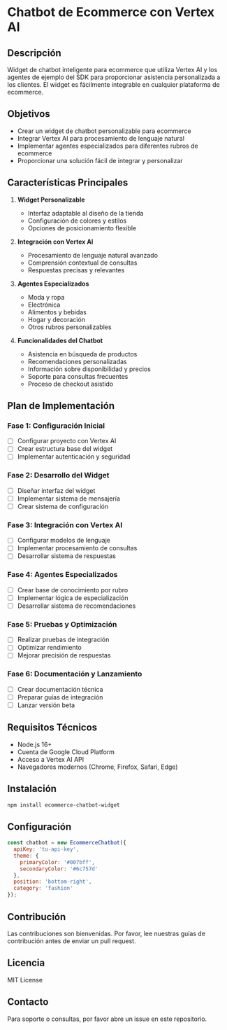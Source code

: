 # Chatbot de Ecommerce con Vertex AI

## Descripción
Widget de chatbot inteligente para ecommerce que utiliza Vertex AI y los agentes de ejemplo del SDK para proporcionar asistencia personalizada a los clientes. El widget es fácilmente integrable en cualquier plataforma de ecommerce.

## Objetivos
- Crear un widget de chatbot personalizable para ecommerce
- Integrar Vertex AI para procesamiento de lenguaje natural
- Implementar agentes especializados para diferentes rubros de ecommerce
- Proporcionar una solución fácil de integrar y personalizar

## Características Principales
1. **Widget Personalizable**
   - Interfaz adaptable al diseño de la tienda
   - Configuración de colores y estilos
   - Opciones de posicionamiento flexible

2. **Integración con Vertex AI**
   - Procesamiento de lenguaje natural avanzado
   - Comprensión contextual de consultas
   - Respuestas precisas y relevantes

3. **Agentes Especializados**
   - Moda y ropa
   - Electrónica
   - Alimentos y bebidas
   - Hogar y decoración
   - Otros rubros personalizables

4. **Funcionalidades del Chatbot**
   - Asistencia en búsqueda de productos
   - Recomendaciones personalizadas
   - Información sobre disponibilidad y precios
   - Soporte para consultas frecuentes
   - Proceso de checkout asistido

## Plan de Implementación

### Fase 1: Configuración Inicial
- [ ] Configurar proyecto con Vertex AI
- [ ] Crear estructura base del widget
- [ ] Implementar autenticación y seguridad

### Fase 2: Desarrollo del Widget
- [ ] Diseñar interfaz del widget
- [ ] Implementar sistema de mensajería
- [ ] Crear sistema de configuración

### Fase 3: Integración con Vertex AI
- [ ] Configurar modelos de lenguaje
- [ ] Implementar procesamiento de consultas
- [ ] Desarrollar sistema de respuestas

### Fase 4: Agentes Especializados
- [ ] Crear base de conocimiento por rubro
- [ ] Implementar lógica de especialización
- [ ] Desarrollar sistema de recomendaciones

### Fase 5: Pruebas y Optimización
- [ ] Realizar pruebas de integración
- [ ] Optimizar rendimiento
- [ ] Mejorar precisión de respuestas

### Fase 6: Documentación y Lanzamiento
- [ ] Crear documentación técnica
- [ ] Preparar guías de integración
- [ ] Lanzar versión beta

## Requisitos Técnicos
- Node.js 16+
- Cuenta de Google Cloud Platform
- Acceso a Vertex AI API
- Navegadores modernos (Chrome, Firefox, Safari, Edge)

## Instalación
```bash
npm install ecommerce-chatbot-widget
```

## Configuración
```javascript
const chatbot = new EcommerceChatbot({
  apiKey: 'tu-api-key',
  theme: {
    primaryColor: '#007bff',
    secondaryColor: '#6c757d'
  },
  position: 'bottom-right',
  category: 'fashion'
});
```

## Contribución
Las contribuciones son bienvenidas. Por favor, lee nuestras guías de contribución antes de enviar un pull request.

## Licencia
MIT License

## Contacto
Para soporte o consultas, por favor abre un issue en este repositorio. 